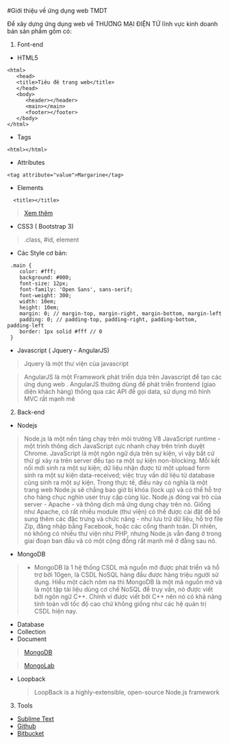#Giới thiệu về ứng dụng web TMDT

Để xây dựng ứng dụng web về THƯƠNG MẠI ĐIỆN TỬ lĩnh vực kinh doanh bán sản phẩm gồm có:

1. Font-end
 - HTML5
 ```
 <html>
	<head> 
	<title>Tiêu đê trang web</title>
	</head>
	<body> 
	   <header></header>
	   <main></main>
	   <footer></footer>
	</body>
 </html> 
 ```
 - Tags
  ```
  <html></html>
  ```
 - Attributes
  ```
  <tag attribute="value">Margarine</tag>
  ```
 - Elements
  ```
	<title></title>
  ```
 > [Xem thêm](http://fsd14.com/post/151-thiet-ke-website-cho-nguoi-moi-bat-dau-cau-truc-html)

 - CSS3 ( Bootstrap 3)
 > .class, #id, element

 - Các Style cơ bản:

  ```
   .main {
   	  color: #fff;
   	  background: #000;
   	  font-size: 12px;
   	  font-family: 'Open Sans', sans-serif;
   	  font-weight: 300;
   	  width: 10em;
   	  height: 10em;
   	  margin: 0; // margin-top, margin-right, margin-bottom, margin-left
      padding: 0; // padding-top, padding-right, padding-bottom, padding-left
      border: 1px solid #fff // 0
   }

  ```

 - Javascript ( Jquery -  AngularJS)

  > Jquery là một thư viện của javascript

  > AngularJS là một Framework phát triển dựa trên Javascript để tạo các ứng dụng web . AngularJS thường dùng để phát triển frontend (giao diện khách hàng) thông qua các API để gọi data, sử dụng mô hình MVC rất mạnh mẽ

2. Back-end

 - Nodejs
  > Node.js là một nền tảng chạy trên môi trường V8 JavaScript runtime - một trình thông dịch JavaScript cực nhanh chạy trên trình duyệt Chrome. JavaScript là một ngôn ngữ dựa trên sự kiện, vì vậy bất cứ thứ gì xảy ra trên server đều tạo ra một sự kiện non-blocking. Mỗi kết nối mới sinh ra một sự kiện; dữ liệu nhận được từ một upload form sinh ra một sự kiện data-received; việc truy vấn dữ liệu từ database cũng sinh ra một sự kiện. Trong thực tế, điều này có nghĩa là một trang web Node.js sẽ chẳng bao giờ bị khóa (lock up) và có thể hỗ trợ cho hàng chục nghìn user truy cập cùng lúc. Node.js đóng vai trò của server - Apache - và thông dịch mã ứng dụng chạy trên nó. Giống như Apache, có rất nhiều module (thư viện) có thể được cài đặt để bổ sung thêm các đặc trưng và chức năng - như lưu trữ dữ liệu, hỗ trợ file Zip, đăng nhập bằng Facebook, hoặc các cổng thanh toán. Dĩ nhiên, nó không có nhiều thư viện như PHP, nhưng Node.js vẫn đang ở trong giai đoạn ban đầu và có một cộng đồng rất mạnh mẽ ở đằng sau nó. 

 - MongoDB
  > - MongoDB là 1 hệ thống CSDL mã nguồn mở được phát triển và hỗ trợ bởi 10gen, là CSDL NoSQL hàng đầu được hàng triệu người sử dụng. Hiểu một cách nôm na thì MongoDB là một mã nguồn mở và là một tập tài liệu dùng cơ chế NoSQL để truy vấn, nó được viết bởi ngôn ngữ C++. Chính vì được viết bởi C++ nên nó có khả năng tính toán với tốc độ cao chứ không giống như các hệ quản trị CSDL hiện nay.

  - Database
  - Collection
  - Document

   > [MongoDB](http://www.mongodb.com)

   > [MongoLab](http://www.mongolab.com)


 - Loopback

   > LoopBack is a highly-extensible, open-source Node.js framework

3. Tools
 - [Sublime Text](http://www.sublimetext.com/3)
 - [Github](https://github.com)
 - [Bitbucket](https://bitbucket.org)
